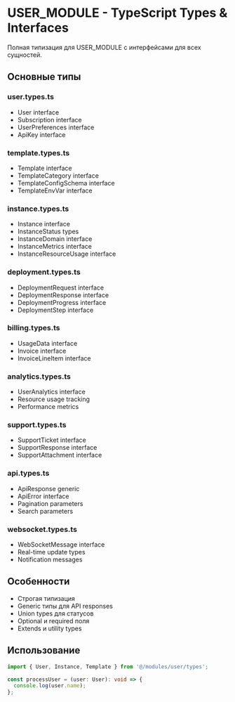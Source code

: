 # USER_MODULE - TypeScript Types & Interfaces

Полная типизация для USER_MODULE с интерфейсами для всех сущностей.

## Основные типы

### user.types.ts
- User interface
- Subscription interface  
- UserPreferences interface
- ApiKey interface

### template.types.ts
- Template interface
- TemplateCategory interface
- TemplateConfigSchema interface
- TemplateEnvVar interface

### instance.types.ts
- Instance interface
- InstanceStatus types
- InstanceDomain interface
- InstanceMetrics interface
- InstanceResourceUsage interface

### deployment.types.ts
- DeploymentRequest interface
- DeploymentResponse interface
- DeploymentProgress interface
- DeploymentStep interface

### billing.types.ts
- UsageData interface
- Invoice interface
- InvoiceLineItem interface

### analytics.types.ts
- UserAnalytics interface
- Resource usage tracking
- Performance metrics

### support.types.ts
- SupportTicket interface
- SupportResponse interface
- SupportAttachment interface

### api.types.ts
- ApiResponse generic
- ApiError interface
- Pagination parameters
- Search parameters

### websocket.types.ts
- WebSocketMessage interface
- Real-time update types
- Notification messages

## Особенности

- Строгая типизация
- Generic типы для API responses
- Union types для статусов
- Optional и required поля
- Extends и utility types

## Использование

```typescript
import { User, Instance, Template } from '@/modules/user/types';

const processUser = (user: User): void => {
  console.log(user.name);
};
```